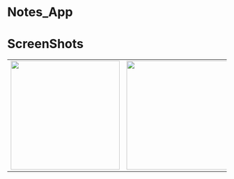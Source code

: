 # Notes_App

# ScreenShots

<table>
  <tr>
    <td align="center"><img src="https://github.com/user-attachments/assets/1bc05ab6-3521-48a9-aab6-6e9875788e31" width="250" /></td>
    <td align="center"><img src="https://github.com/user-attachments/assets/506222cc-d394-44a4-afc9-d96ec6fb2031" width="250" /></td>
    <td align="center"><img src="https://github.com/user-attachments/assets/24fe7ffe-75da-41e4-af09-f155a743c4d1" width="250" /></td>
    <td align="center"><img src="https://github.com/user-attachments/assets/640cb365-f9df-4b6d-a04c-6e2d2eff4e80" width="250" /></td>
  </tr>
</table>
